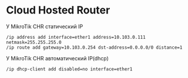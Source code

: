 # Cloud Hosted Router

У MikroTik CHR статический IP

```plaintext
/ip address add interface=ether1 address=10.103.0.111 netmask=255.255.255.0
/ip route add gateway=10.103.0.254 dst-address=0.0.0.0/0 distance=1
```

У MikroTik CHR автоматический IP(dhcp)

```plaintext
/ip dhcp-client add disabled=no interface=ether1
```